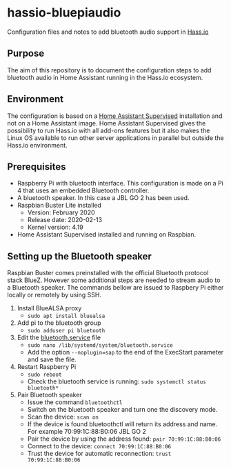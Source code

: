 # hassio-bluepiaudio
Configuration files and notes to add bluetooth audio support in [Hass.io](https://www.home-assistant.io/hassio/)

## Purpose
The aim of this repository is to document the configuration steps to add bluetooth audio in Home Assistant running in the Hass.io ecosystem.

## Environment
The configuration is based on a [Home Assistant Supervised](https://www.home-assistant.io/hassio/installation/#alternative-install-home-assistant-supervised-on-a-generic-linux-host) installation and not on a Home Assistant image. Home Assistant Supervised gives the possibility to run Hass.io with all add-ons features but it also makes the Linux OS available to run other server applications in parallel but outside the Hass.io environment. 

## Prerequisites
- Raspberry Pi with bluetooth interface. This configuration is made on a Pi 4 that uses an embedded Bluetooth controller.
- A bluetooth speaker. In this case a JBL GO 2 has been used.
- Raspbian Buster Lite installed 
  - Version: February 2020
  - Release date: 2020-02-13
  - Kernel version: 4.19
- Home Assistant Supervised installed and running on Raspbian.

## Setting up the Bluetooth speaker
Raspbian Buster comes preinstalled with the official Bluetooth protocol stack BlueZ. However some additional steps are needed to stream audio to a Bluetooth speaker. The commands bellow are issued to Raspbery Pi either locally or remotely by using SSH.
1. Install BlueALSA proxy
   - `sudo apt install bluealsa`
2. Add pi to the bluetooth group
   - `sudo adduser pi bluetooth`
3. Edit the [bluetooth.service](bluetooth.service) file
   - `sudo nano /lib/systemd/system/bluetooth.service`
   - Add the option `--noplugin=sap` to the end of the ExecStart parameter and save the file.
4. Restart Raspberry Pi
   - `sudo reboot`
   - Check the bluetooth service is running: `sudo systemctl status bluetooth*`
5. Pair Bluetooth speaker
   - Issue the command `bluetoothctl`
   - Switch on the bluetooth speaker and turn one the discovery mode.
   - Scan the device: `scan on`
   - If the device is found bluetoothctl will return its address and name. For example 70:99:1C:88:B0:06 JBL GO 2
   - Pair the device by using the address found: `pair 70:99:1C:88:B0:06`
   - Connect to the device: `connect 70:99:1C:88:B0:06`
   - Trust the device for automatic reconnection: `trust 70:99:1C:88:B0:06`
   
